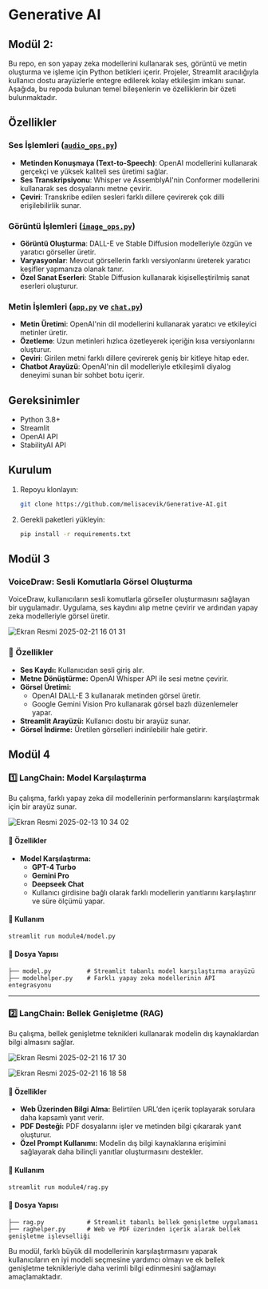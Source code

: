 # Generative AI

## Modül 2:

Bu repo, en son yapay zeka modellerini kullanarak ses, görüntü ve metin oluşturma ve işleme için Python betikleri 
içerir. Projeler, Streamlit aracılığıyla kullanıcı dostu arayüzlerle entegre edilerek kolay etkileşim imkanı sunar. 
Aşağıda, bu repoda bulunan temel bileşenlerin ve özelliklerin bir özeti bulunmaktadır.

## Özellikler

### Ses İşlemleri ([`audio_ops.py`](https://github.com/melisacevik/Generative-AI/blob/master/module2/audio1/audio_ops.py))
- **Metinden Konuşmaya (Text-to-Speech)**: OpenAI modellerini kullanarak gerçekçi ve yüksek kaliteli ses üretimi sağlar.
- **Ses Transkripsiyonu**: Whisper ve AssemblyAI'nin Conformer modellerini kullanarak ses dosyalarını metne çevirir.
- **Çeviri**: Transkribe edilen sesleri farklı dillere çevirerek çok dilli erişilebilirlik sunar.

### Görüntü İşlemleri ([`image_ops.py`](https://github.com/melisacevik/Generative-AI/blob/master/module2/image101/image_ops.py))
- **Görüntü Oluşturma**: DALL-E ve Stable Diffusion modelleriyle özgün ve yaratıcı görseller üretir.
- **Varyasyonlar**: Mevcut görsellerin farklı versiyonlarını üreterek yaratıcı keşifler yapmanıza olanak tanır.
- **Özel Sanat Eserleri**: Stable Diffusion kullanarak kişiselleştirilmiş sanat eserleri oluşturur.

### Metin İşlemleri ([`app.py`](https://github.com/melisacevik/Generative-AI/blob/master/module2/text101/app.py) ve [`chat.py`](https://github.com/melisacevik/Generative-AI/blob/master/module2/text101/chat.py))
- **Metin Üretimi**: OpenAI'nin dil modellerini kullanarak yaratıcı ve etkileyici metinler üretir.
- **Özetleme**: Uzun metinleri hızlıca özetleyerek içeriğin kısa versiyonlarını oluşturur.
- **Çeviri**: Girilen metni farklı dillere çevirerek geniş bir kitleye hitap eder.
- **Chatbot Arayüzü**: OpenAI'nin dil modelleriyle etkileşimli diyalog deneyimi sunan bir sohbet botu içerir.

## Gereksinimler
- Python 3.8+
- Streamlit
- OpenAI API
- StabilityAI API

## Kurulum
1. Repoyu klonlayın:
   ```sh
   git clone https://github.com/melisacevik/Generative-AI.git
   ```
2. Gerekli paketleri yükleyin:
   ```sh
   pip install -r requirements.txt
   ```

## Modül 3

### VoiceDraw: Sesli Komutlarla Görsel Oluşturma

VoiceDraw, kullanıcıların sesli komutlarla görseller oluşturmasını sağlayan bir uygulamadır. Uygulama, ses kaydını alıp metne çevirir ve ardından yapay zeka modelleriyle görsel üretir.

![Ekran Resmi 2025-02-21 16 01 31](https://github.com/user-attachments/assets/228cf806-c437-4aaf-83da-a4ceff70af55)

### 📌 Özellikler
- **Ses Kaydı:** Kullanıcıdan sesli giriş alır.
- **Metne Dönüştürme:** OpenAI Whisper API ile sesi metne çevirir.
- **Görsel Üretimi:**
  - OpenAI DALL-E 3 kullanarak metinden görsel üretir.
  - Google Gemini Vision Pro kullanarak görsel bazlı düzenlemeler yapar.
- **Streamlit Arayüzü:** Kullanıcı dostu bir arayüz sunar.
- **Görsel İndirme:** Üretilen görselleri indirilebilir hale getirir.

## Modül 4

### 1️⃣ LangChain: Model Karşılaştırma

Bu çalışma, farklı yapay zeka dil modellerinin performanslarını karşılaştırmak için bir arayüz sunar.

![Ekran Resmi 2025-02-13 10 34 02](https://github.com/user-attachments/assets/2f9591db-d250-47be-a96c-6a8648d66b91)

#### 📌 Özellikler
- **Model Karşılaştırma:**
  - **GPT-4 Turbo**
  - **Gemini Pro**
  - **Deepseek Chat**
  - Kullanıcı girdisine bağlı olarak farklı modellerin yanıtlarını karşılaştırır ve süre ölçümü yapar.

#### 🚀 Kullanım
```bash
streamlit run module4/model.py
```

#### 📂 Dosya Yapısı
```
├── model.py          # Streamlit tabanlı model karşılaştırma arayüzü
├── modelhelper.py    # Farklı yapay zeka modellerinin API entegrasyonu
```

---

### 2️⃣ LangChain: Bellek Genişletme (RAG)

Bu çalışma, bellek genişletme teknikleri kullanarak modelin dış kaynaklardan bilgi almasını sağlar.

![Ekran Resmi 2025-02-21 16 17 30](https://github.com/user-attachments/assets/18a6c6f7-7e8d-428a-ab7a-a33745c39f20)


![Ekran Resmi 2025-02-21 16 18 58](https://github.com/user-attachments/assets/e1a5e2d6-900f-477d-b971-2e847563dbbd)



#### 📌 Özellikler
- **Web Üzerinden Bilgi Alma:** Belirtilen URL’den içerik toplayarak sorulara daha kapsamlı yanıt verir.
- **PDF Desteği:** PDF dosyalarını işler ve metinden bilgi çıkararak yanıt oluşturur.
- **Özel Prompt Kullanımı:** Modelin dış bilgi kaynaklarına erişimini sağlayarak daha bilinçli yanıtlar oluşturmasını destekler.

#### 🚀 Kullanım
```bash
streamlit run module4/rag.py
```

#### 📂 Dosya Yapısı
```
├── rag.py            # Streamlit tabanlı bellek genişletme uygulaması
├── raghelper.py      # Web ve PDF üzerinden içerik alarak bellek genişletme işlevselliği
```

Bu modül, farklı büyük dil modellerinin karşılaştırmasını yaparak kullanıcıların en iyi modeli seçmesine yardımcı olmayı ve ek bellek genişletme teknikleriyle daha verimli bilgi edinmesini sağlamayı amaçlamaktadır.

